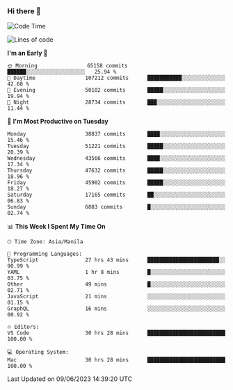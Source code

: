 ### Hi there 👋

<!--START_SECTION:waka-->
![Code Time](http://img.shields.io/badge/Code%20Time-4%2C056%20hrs%206%20mins-blue)

![Lines of code](https://img.shields.io/badge/From%20Hello%20World%20I%27ve%20Written-101.5%20million%20lines%20of%20code-blue)

**I'm an Early 🐤** 

```text
🌞 Morning                65158 commits       ██████░░░░░░░░░░░░░░░░░░░   25.94 % 
🌆 Daytime                107212 commits      ███████████░░░░░░░░░░░░░░   42.68 % 
🌃 Evening                50102 commits       █████░░░░░░░░░░░░░░░░░░░░   19.94 % 
🌙 Night                  28734 commits       ███░░░░░░░░░░░░░░░░░░░░░░   11.44 % 
```
📅 **I'm Most Productive on Tuesday** 

```text
Monday                   38837 commits       ████░░░░░░░░░░░░░░░░░░░░░   15.46 % 
Tuesday                  51221 commits       █████░░░░░░░░░░░░░░░░░░░░   20.39 % 
Wednesday                43566 commits       ████░░░░░░░░░░░░░░░░░░░░░   17.34 % 
Thursday                 47632 commits       █████░░░░░░░░░░░░░░░░░░░░   18.96 % 
Friday                   45902 commits       █████░░░░░░░░░░░░░░░░░░░░   18.27 % 
Saturday                 17165 commits       ██░░░░░░░░░░░░░░░░░░░░░░░   06.83 % 
Sunday                   6883 commits        █░░░░░░░░░░░░░░░░░░░░░░░░   02.74 % 
```


📊 **This Week I Spent My Time On** 

```text
🕑︎ Time Zone: Asia/Manila

💬 Programming Languages: 
TypeScript               27 hrs 43 mins      ███████████████████████░░   90.99 % 
YAML                     1 hr 8 mins         █░░░░░░░░░░░░░░░░░░░░░░░░   03.75 % 
Other                    49 mins             █░░░░░░░░░░░░░░░░░░░░░░░░   02.71 % 
JavaScript               21 mins             ░░░░░░░░░░░░░░░░░░░░░░░░░   01.15 % 
GraphQL                  16 mins             ░░░░░░░░░░░░░░░░░░░░░░░░░   00.92 % 

🔥 Editors: 
VS Code                  30 hrs 28 mins      █████████████████████████   100.00 % 

💻 Operating System: 
Mac                      30 hrs 28 mins      █████████████████████████   100.00 % 
```


 Last Updated on 09/06/2023 14:39:20 UTC
<!--END_SECTION:waka-->


<!--
**rad182/rad182** is a ✨ _special_ ✨ repository because its `README.md` (this file) appears on your GitHub profile.

Here are some ideas to get you started:

- 🔭 I’m currently working on ...
- 🌱 I’m currently learning ...
- 👯 I’m looking to collaborate on ...
- 🤔 I’m looking for help with ...
- 💬 Ask me about ...
- 📫 How to reach me: ...
- 😄 Pronouns: ...
- ⚡ Fun fact: ...
-->
